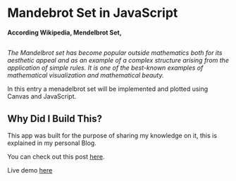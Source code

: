 # Mandebrot Set in JavaScript
**According Wikipedia, Mendelbrot Set,**
##
*The Mandelbrot set has become popular outside mathematics both for its aesthetic appeal and as an example of a complex structure arising from the application of simple rules. It is one of the best-known examples of mathematical visualization and mathematical beauty.*

In this entry a menadelbrot set will be implemented and plotted using Canvas and JavaScript.

## Why Did I Build This?

This app was built for the purpose of sharing my knowledge on it, this is explained in my personal Blog.
 
You can check out this post [here](https://dev.to/foqc/mandelbrot-set-in-js-zoom-in-2hmc).

Live demo [here](https://jsbin.com/ruhuxefabo/1/edit?js,output)
